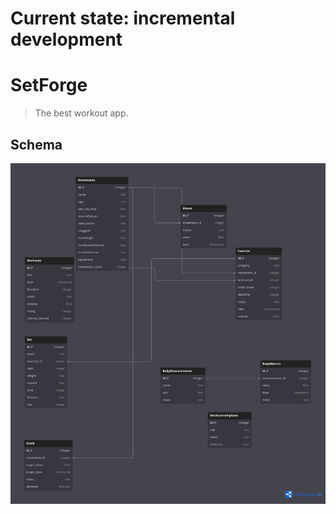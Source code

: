 # Current state: incremental development

# SetForge

> The best workout app.

## Schema
![An image of the schema](./static/schema.png)
